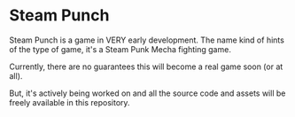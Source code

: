 # Steam Punch

Steam Punch is a game in VERY early development. The name kind of hints of the type of game, it's a Steam Punk Mecha fighting game.

Currently, there are no guarantees this will become a real game soon (or at all). 

But, it's actively being worked on and all the source code and assets will be freely available in this repository.
